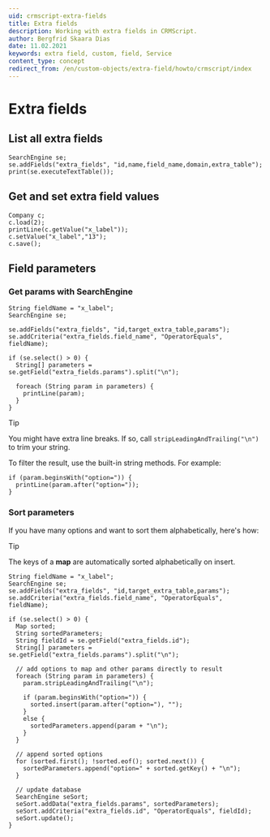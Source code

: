 ```yaml
---
uid: crmscript-extra-fields
title: Extra fields
description: Working with extra fields in CRMScript.
author: Bergfrid Skaara Dias
date: 11.02.2021
keywords: extra field, custom, field, Service
content_type: concept
redirect_from: /en/custom-objects/extra-field/howto/crmscript/index
---
```


# Extra fields

## List all extra fields

```crmscript!
SearchEngine se;
se.addFields("extra_fields", "id,name,field_name,domain,extra_table");
print(se.executeTextTable());
```

## Get and set extra field values

```crmscript!
Company c;
c.load(2);
printLine(c.getValue("x_label"));
c.setValue("x_label","13");
c.save();
```

## Field parameters

### Get params with SearchEngine

```crmscript!
String fieldName = "x_label";
SearchEngine se;

se.addFields("extra_fields", "id,target_extra_table,params");
se.addCriteria("extra_fields.field_name", "OperatorEquals", fieldName);

if (se.select() > 0) {
  String[] parameters = se.getField("extra_fields.params").split("\n");

  foreach (String param in parameters) {
    printLine(param);
  }
}
```

> [!TIP]
> You might have extra line breaks. If so, call `stripLeadingAndTrailing("\n")` to trim your string.

To filter the result, use the built-in string methods. For example:

```crmscript
if (param.beginsWith("option=")) {
  printLine(param.after("option="));
}
```

### Sort parameters

If you have many options and want to sort them alphabetically, here's how:

> [!TIP]
> The keys of a **map** are automatically sorted alphabetically on insert.

```crmscript
String fieldName = "x_label";
SearchEngine se;
se.addFields("extra_fields", "id,target_extra_table,params");
se.addCriteria("extra_fields.field_name", "OperatorEquals", fieldName);

if (se.select() > 0) {
  Map sorted;
  String sortedParameters;
  String fieldId = se.getField("extra_fields.id");
  String[] parameters = se.getField("extra_fields.params").split("\n");
  
  // add options to map and other params directly to result
  foreach (String param in parameters) {
    param.stripLeadingAndTrailing("\n");
  
    if (param.beginsWith("option=")) {
      sorted.insert(param.after("option="), "");
    }
    else {
      sortedParameters.append(param + "\n");
    }
  }

  // append sorted options
  for (sorted.first(); !sorted.eof(); sorted.next()) {
    sortedParameters.append("option=" + sorted.getKey() + "\n");
  }

  // update database
  SearchEngine seSort;
  seSort.addData("extra_fields.params", sortedParameters);
  seSort.addCriteria("extra_fields.id", "OperatorEquals", fieldId);
  seSort.update();
}
```

<!-- Referenced links -->
